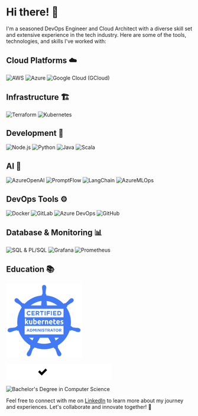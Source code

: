 # Hi there! 👋

I'm a seasoned DevOps Engineer and Cloud Architect with a diverse skill set and extensive experience in the tech industry. Here are some of the tools, technologies, and skills I've worked with:

## Cloud Platforms ☁️
![AWS](https://img.shields.io/badge/AWS-Certified%20Solutions%20Architect%20Associate-brightgreen)
![Azure](https://img.shields.io/badge/Azure-Expert-blue)
![Google Cloud (GCloud)](https://img.shields.io/badge/GCloud-Proficient-blue)

## Infrastructure 🏗️
![Terraform](https://img.shields.io/badge/Terraform-Expert-blue)
![Kubernetes](https://img.shields.io/badge/Kubernetes-Expert-blue)

## Development 🚀
![Node.js](https://img.shields.io/badge/Node.js-Advanced-green)
![Python](https://img.shields.io/badge/Python-Intermediate-yellow)
![Java](https://img.shields.io/badge/Java-Intermediate-yellow)
![Scala](https://img.shields.io/badge/Scala-Beginner-yellow)

## AI 🤖
![AzureOpenAI](https://img.shields.io/badge/AzureOpenAI-Proficient-blue)
![PromptFlow](https://img.shields.io/badge/OpenAI-Intermediate-yellow)
![LangChain](https://img.shields.io/badge/LangChain-Experimental-red)
![AzureMLOps](https://img.shields.io/badge/AzureMLOps-Intermediate-yellow)

## DevOps Tools ⚙️
![Docker](https://img.shields.io/badge/Docker-Advanced-green)
![GitLab](https://img.shields.io/badge/GitLab-Intermediate-yellow)
![Azure DevOps](https://img.shields.io/badge/AzureDevOps-Advanced-green)
![GitHub](https://img.shields.io/badge/GitHub-Intermediate-yellow)

## Database & Monitoring 📊
![SQL & PL/SQL](https://img.shields.io/badge/SQL%20%26%20PL/SQL-Advanced-green)
![Grafana](https://img.shields.io/badge/Grafana-Intermediate-yellow)
![Prometheus](https://img.shields.io/badge/Prometheus-Intermediate-yellow)

## Education 📚
<img src="kubernetes-cka-color.svg" alt="Certified Kubernetes Administrator (CKA)" style="height: 200px;">

![AWS Certified Solution Architect Associate](aws.png)



![Bachelor's Degree in Computer Science](https://img.shields.io/badge/Bachelor's%20Degree%20in%20Computer%20Science-Completed-brightgreen)

Feel free to connect with me on [LinkedIn](https://www.linkedin.com/in/ihardik/) to learn more about my journey and experiences. Let's collaborate and innovate together! 🚀
